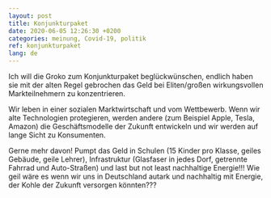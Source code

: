 ```yaml
---
layout: post
title: Konjunkturpaket
date: 2020-06-05 12:26:30 +0200
categories: meinung, Covid-19, politik
ref: konjunkturpaket
lang: de
---
```


Ich will die Groko zum Konjunkturpaket beglückwünschen, endlich haben sie mit
der alten Regel gebrochen das Geld bei Eliten/großen wirkungsvollen
Markteilnehmern zu konzentrieren.

Wir leben in einer sozialen Marktwirtschaft und vom Wettbewerb. Wenn wir alte
Technologien protegieren, werden andere (zum Beispiel Apple, Tesla, Amazon) die
Geschäftsmodelle der Zukunft entwickeln und wir werden auf lange Sicht zu
Konsumenten.

Gerne mehr davon! Pumpt das Geld in Schulen (15 Kinder pro Klasse, geiles
Gebäude, geile Lehrer), Infrastruktur (Glasfaser in jedes Dorf, getrennte
Fahrrad und Auto-Straßen) und last but not least nachhaltige Energie!!! Wie geil
wäre es wenn wir uns in Deutschland autark und nachhaltig mit Energie, der Kohle
der Zukunft versorgen könnten???
